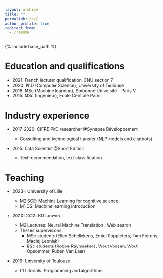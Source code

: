 ```yaml
---
layout: archive
title: ""
permalink: /cv/
author_profile: true
redirect_from:
  - /resume
---
```


{% include base_path %}

Education and qualifications
======
* 2021: French lecturer qualification, CNU section 7
* 2020: PhD (Computer Science), University of Toulouse
* 2016: MSc (Machine learning), Sorbonne Université - Paris VI
* 2015: MSc (Ingénieur), Ecole Centrale Paris

Industry experience
======
* 2017-2020: CIFRE PhD researcher @Synapse Développement
  * Consulting and technological transfer (NLP models and chatbots)

* 2015: Data Scientist @Short Edition
  * Text recommendation, text classification
  
Teaching
======
* 2023-: University of Lille
  * M2 SCE: Machine Learning for cognitive science
  * M1 CS: Machine learning introduction
* 2020-2022: KU Leuven
  * M2 Lectures: Neural Machine Translation ; Web search
  * Theses supervisions:
      * MSc students (Ellen Schellekens, Emiel Coppieters, Tom Fierens, Maciej Leoniak)
      * BSc students (Robbe Raymaekers, Wout Vossen, Wout Opsommer, Ruben Van Laer)

* 2019: University of Toulouse
  * L1 tutorials: Programming and algorithms
